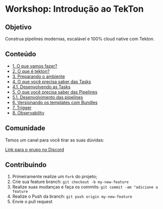 Workshop: Introdução ao TekTon
==========

## Objetivo
Construa pipelines modernas, escalável e 100% cloud native com Tekton.

## Conteúdo
* [1. O que vamos fazer?](projeto.md)
* [2. O que é tekton?](introducao.md)
* [3. Preparando o ambiente](setup.md)
* [4. O que você precisa saber das Tasks](tasks.md)
* [4.1. Desenvolvendo as Tasks](tasks-dev.md)
* [5. O que você precisa saber das Pipelines](pipeline.md)
* [5.1. Desenvolvimento das pipelines](pipeline-dev.md)
* [6. Versionando os templates com Bundles]() 
* [7. Trigger]()
* [8. Observability](observability.md)

## Comunidade

Temos um canal para você tirar as suas dúvidas:

[Link para o grupo no Discord](https://discord.gg/E52shaae)

## Contribuindo
1. Primeiramente realize um `Fork` do projeto;
2. Crie sua feature branch: `git checkout -b my-new-feature`
3. Realize suas mudanças e faça os commits: `git commit -am "adicione a feature`
4. Realize o Push da branch:  `git push origin my-new-feature`
5. Envie o pull request